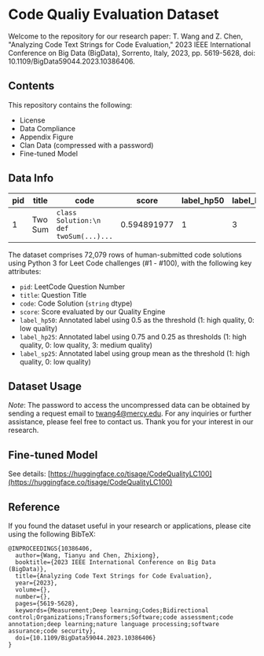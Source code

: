 # Code Qualiy Evaluation Dataset
Welcome to the repository for our research paper: T. Wang and Z. Chen, "Analyzing Code Text Strings for Code Evaluation," 2023 IEEE International Conference on Big Data (BigData), Sorrento, Italy, 2023, pp. 5619-5628, doi: 10.1109/BigData59044.2023.10386406.

## Contents
This repository contains the following:

- License
- Data Compliance
- Appendix Figure
- Clan Data (compressed with a password)
- Fine-tuned Model

## Data Info

| pid | title     | code                                        | score         | label_hp50 | label_hp25 | label_sp25 |
|-----|-----------|---------------------------------------------|---------------|------------|------------|------------|
| 1   | Two Sum   | ```class Solution:\n def twoSum(...)...``` | 0.594891977   | 1          | 3          | 0          |

The dataset comprises 72,079 rows of human-submitted code solutions using Python 3 for Leet Code challenges (#1 - #100), with the following key attributes:
- `pid`: LeetCode Question Number
- `title`: Question Title
- `code`: Code Solution (`string` dtype)
- `score`: Score evaluated by our Quality Engine
- `label_hp50`: Annotated label using 0.5 as the threshold (1: high quality, 0: low quality)
- `label_hp25`: Annotated label using 0.75 and 0.25 as thresholds (1: high quality, 0: low quality, 3: medium quality)
- `label_sp25`: Annotated label using group mean as the threshold (1: high quality, 0: low quality)

## Dataset Usage
*Note*: The password to access the uncompressed data can be obtained by sending a request email to twang4@mercy.edu. For any inquiries or further assistance, please feel free to contact us. Thank you for your interest in our research.

## Fine-tuned Model
See details:
[https://huggingface.co/tisage/CodeQualityLC100](https://huggingface.co/tisage/CodeQualityLC100)

## Reference
If you found the dataset useful in your research or applications, please cite using the following BibTeX:
```
@INPROCEEDINGS{10386406,
  author={Wang, Tianyu and Chen, Zhixiong},
  booktitle={2023 IEEE International Conference on Big Data (BigData)}, 
  title={Analyzing Code Text Strings for Code Evaluation}, 
  year={2023},
  volume={},
  number={},
  pages={5619-5628},
  keywords={Measurement;Deep learning;Codes;Bidirectional control;Organizations;Transformers;Software;code assessment;code annotation;deep learning;nature language processing;software assurance;code security},
  doi={10.1109/BigData59044.2023.10386406}
}
```
